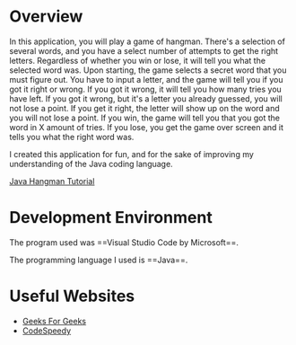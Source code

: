 # Overview

In this application, you will play a game of hangman. There's a selection of several words, and you have a select number of attempts to get the right letters. Regardless of whether you win or lose, it will tell you what the selected word was. Upon starting, the game selects a secret word that you must figure out. You have to input a letter, and the game will tell you if you got it right or wrong. If you got it wrong, it will tell you how many tries you have left. If you got it wrong, but it's a letter you already guessed, you will not lose a point. If you get it right, the letter will show up on the word and you will not lose a point. If you win, the game will tell you that you got the word in X amount of tries. If you lose, you get the game over screen and it tells you what the right word was.

I created this application for fun, and for the sake of improving my understanding of the Java coding language.

[Java Hangman Tutorial]()

# Development Environment

The program used was ==Visual Studio Code by Microsoft==.

The programming language I used is ==Java==.

# Useful Websites

* [Geeks For Geeks](https://www.geeksforgeeks.org/hangman-game-in-java/)
* [CodeSpeedy](https://www.codespeedy.com/hangman-game-in-java/)